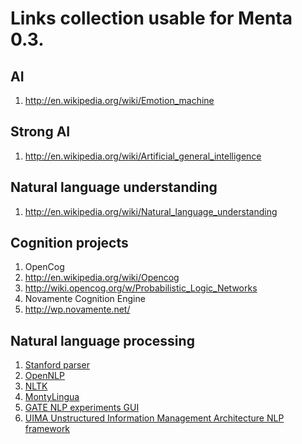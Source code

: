 # Links collection usable for Menta 0.3.

## AI

 1. http://en.wikipedia.org/wiki/Emotion_machine

## Strong AI

 1. http://en.wikipedia.org/wiki/Artificial_general_intelligence

## Natural language understanding

 1. http://en.wikipedia.org/wiki/Natural_language_understanding

## Cognition projects

 1. OpenCog
   2. http://en.wikipedia.org/wiki/Opencog
   2. http://wiki.opencog.org/w/Probabilistic_Logic_Networks
 1. Novamente Cognition Engine
   2. http://wp.novamente.net/

## Natural language processing

 1. [Stanford parser](http://nlp.stanford.edu/software/lex-parser.shtml)
 1. [OpenNLP](http://en.wikipedia.org/wiki/OpenNLP)
 1. [NLTK](http://en.wikipedia.org/wiki/Natural_Language_Toolkit)
 1. [MontyLingua](http://en.wikipedia.org/wiki/MontyLingua)
 1. [GATE NLP experiments GUI](http://en.wikipedia.org/wiki/General_Architecture_for_Text_Engineering)
 1. [UIMA Unstructured Information Management Architecture NLP framework](http://en.wikipedia.org/wiki/Unstructured_Information_Management_Architecture)
